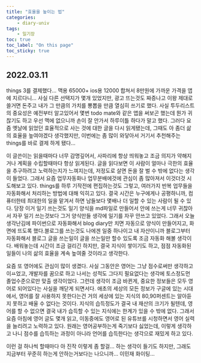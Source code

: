 ```yaml
---
title: "효율을 높이는 법"
categories:
    - diary-univ
tags:
    - 일기장
toc: true
toc_label: "On this page"
toc_sticky: true
---
```

## 2022.03.11
things 3를 결제했다… 맥용 65000+ ios용 12000 합쳐서 8만원에 가까운 가격을 앱에 지르다니… 사실 다른 선택지가 몇개 있었지만, 광고 뜨는것도 짜증나고 이왕 제대로 쓸거면 돈주고 내가 그 만큼의 가치를 뽕뽑을 만큼 열심히 쓰기로 했다. 사실 투두리스트의 중요성은 예전부터 알고있어서 몇번 todo mate와 같은 앱을 써보곤 했는데 뭔가 귀찮기도 하고 우선 맥에 없으니까 손이 잘 안가서 하루이틀 하다가 말고 했다. 그러다 요즘 옛날에 읽었던 효율적으로 사는 것에 대한 글을 다시 읽게됐는데, 그때도 아 좀더 삶의 효율을 높여야겠다 생각했지만, 이번에는 좀 많이 와닿아서 거기서 추천해주는 things를 바로 결제 하게 됐다… 

이 글쓴이는 읽을때마다 너무 감명깊어서, 사파리에 항상 띄워놓고 조금 의지가 약해지거나 계획을 수립할때마다 항상 읽게된다. 글을 읽다보면 이 사람이 얼마나 극한의 효율을 추구하려고 노력하는지가 느껴지는데, 저정도로 살면 돈을 잘 벌 수 밖에 없다는 생각이 들었다. 그래서 요즘 업무자동화나 업무분배에것에 관심이 좀 많아져서 이것더것 시도해보고 있다. things를 하루 기작전에 편집하는것도 그렇고, 여러가지 반복 업무들을 자동화해서 처리하는 방법에 대해 익히고 있다. 결국 시간은 누구에게나 공평하니까, 컴퓨터한테 최대한의 일을 맡겨서 하면 남들보다 몇배나 더 일할 수 있는 사람이 될 수 있다. 당장 이거 일기 쓰는것도 일기 양식을 md파일로 만들어서 안에 쓰는게 너무 귀찮아서 자꾸 일기 쓰는것보다 그거 양식만들 생각에 일기를 자꾸 안쓰고 있었다. 그래서 오늘 생각난김에 파이썬으로 자동화해서 blog diary만 치면 자동으로 양식이 만들어지고, 화면에 뜨도록 했다.블로그를 쓰는것도 나에겐 일중 하나이고 내 자산이니까 블로그부터 자동화해서 블로그 글을 쓰는일이 글을 쓰는일만 할수 있도록 조금 자동화 해볼 생각이다. 배워놓는데 시간이 조금 걸리긴 하지만, 결국 지식이 쌓이기도 하고, 점점 자동화된 일들이 나의 삶의 효율을 계속 높여줄 것이라고 생각한다. 

요즘 또 영어에도 관심이 많이 생겼다. 사실 그동안은 영어는 그냥 점수로써만 생각하고 이ㅛ었고, 개발자를 꿈으로 하고 나서는 성적도 그다지 필요없다는 생각에 토스정도먼 졸업수준으로만 맞출 생각이었다. 그런데 생각이 조금 바뀐게, 중요한 정보들은 모두 영어로 되어있다는 사실을 깨닫게 되면서다. 애초의 세상의 모든 정보가 구글에 있는 시대에서, 영어를 잘 사용하지 못한다는건 거의 세상에 있는 지식의 80,90퍼센트는 알아듣지 못하고 배울 수 없다는 것이다. 지식의 습득정도가 결국 내 재산의 크기가 될텐데, 영어를 할 수 없으면 결국 내가 습득할 수 있는 지식에는 한계가 있을 수 밖에 없다. 그래서 요즘 아침에 영어 글도 몇개 읽고, 이동중에도 영어로 된 유튜브를 시청하면서 영어 실력을 늘리려고 노력하고 있다. 원래는 영어공부하는게 죽기보다 싫었는데, 이렇게 생각하고 나니 점수를 습득하는 과정이 아니라 언어를 습득한다는 생각으로 재밌게 하고 있다. 

이런 걸 하나씩 할때마다 아 진작 이렇게 좀 할걸… 하는 생각이 들기도 하지만, 그래도 지금부터 꾸준히 하는게 안하는거보다는 나으니까… 이민재 화이팅…
